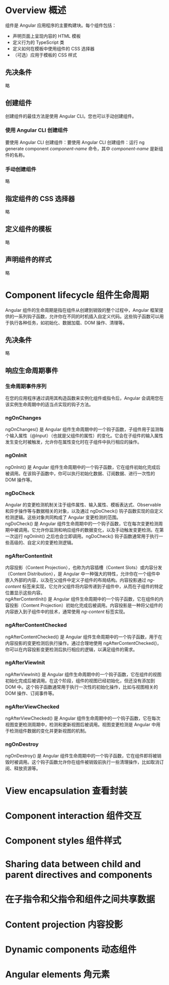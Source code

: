 # Overview 概述
组件是 Angular 应用程序的主要构建块。每个组件包括：
* 声明页面上呈现内容的 HTML 模板
* 定义行为的 TypeScript 类
* 定义如何在模板中使用组件的 CSS 选择器
* （可选）应用于模板的 CSS 样式


## 先决条件
略

## 创建组件
创建组件的最佳方法是使用 Angular CLI。您也可以手动创建组件。  
### 使用 Angular CLI 创建组件
要使用 Angular CLI 创建组件：要使用 Angular CLI 创建组件：运行 ng generate component *component-name* 命令，其中 *component-name* 是新组件的名称。
### 手动创建组件
略

## 指定组件的 CSS 选择器
略

## 定义组件的模板
略

## 声明组件的样式
略

# Component lifecycle 组件生命周期
Angular 组件的生命周期是指在组件从创建到销毁的整个过程中，Angular 框架提供的一系列钩子函数，允许你在不同的时机插入自定义代码。这些钩子函数可以用于执行各种任务，如初始化、数据加载、DOM 操作、清理等。  
## 先决条件
略

## 响应生命周期事件
### 生命周期事件序列
在您的应用程序通过调用其构造函数来实例化组件或指令后，Angular 会调用您在该实例生命周期中的适当点实现的钩子方法。  
### ngOnChanges
ngOnChanges() 是 Angular 组件生命周期中的一个钩子函数，子组件用于监测每个输入属性（@Input）（也就是父组件的属性）的变化。它会在子组件的输入属性发生变化时被触发，允许你在属性变化时在子组件中执行相应的操作。  

### ngOnInit
ngOnInit() 是 Angular 组件生命周期中的一个钩子函数，它在组件初始化完成后被调用。在该钩子函数中，你可以执行初始化数据、订阅数据、进行一次性的 DOM 操作等。  

### ngDoCheck
Angular 的变更检测机制关注于组件属性、输入属性、模板表达式、Observable 和异步操作等与数据相关的对象，以及通过 ngDoCheck() 钩子函数实现的自定义检测逻辑。这些对象共同构成了 Angular 变更检测的范围。  
ngDoCheck() 是 Angular 组件生命周期中的一个钩子函数，它在每次变更检测周期中被调用。它允许你监测和响应组件的数据变化，以及手动触发变更检测。在第一次运行 ngOnInit() 之后也会立即调用。ngDoCheck() 钩子函数通常用于执行一些高级的、自定义的变更检测逻辑。  

### ngAfterContentInit
内容投影（Content Projection），也称为内容插槽（Content Slots）或内容分发（Content Distribution），是 Angular 中一种强大的特性，允许你在一个组件中嵌入外部的内容，以及在父组件中定义子组件的布局结构。内容投影通过 *ng-content* 标签来实现，它允许父组件将内容传递到子组件中，从而在子组件的特定位置显示这些内容。  
ngAfterContentInit() 是 Angular 组件生命周期中的一个钩子函数，它在组件的内容投影（Content Projection）初始化完成后被调用。内容投影是一种将父组件的内容嵌入到子组件中的技术，通常使用 *ng-content* 标签实现。

### ngAfterContentChecked
ngAfterContentChecked() 是 Angular 组件生命周期中的一个钩子函数，用于在内容投影的变更检测后执行操作。通过合理地使用 ngAfterContentChecked()，你可以在内容投影变更检测后执行相应的逻辑，以满足组件的需求。  

### ngAfterViewInit
ngAfterViewInit() 是 Angular 组件生命周期中的一个钩子函数，它在组件的视图初始化完成后被调用。在这个阶段，组件的视图已经初始化，但还没有添加到 DOM 中。这个钩子函数通常用于执行一次性的初始化操作，比如与视图相关的 DOM 操作、订阅事件等。

### ngAfterViewChecked
ngAfterViewChecked() 是 Angular 组件生命周期中的一个钩子函数，它在每次视图变更检测周期中，检测和更新视图后被调用。视图变更检测是 Angular 中用于检测组件数据的变化并更新视图的机制。  

### ngOnDestroy
ngOnDestroy() 是 Angular 组件生命周期中的一个钩子函数，它在组件即将被销毁时被调用。这个钩子函数允许你在组件被销毁前执行一些清理操作，比如取消订阅、释放资源等。


# View encapsulation 查看封装
# Component interaction 组件交互
# Component styles 组件样式
# Sharing data between child and parent directives and components
# 在子指令和父指令和组件之间共享数据
# Content projection 内容投影
# Dynamic components 动态组件
# Angular elements 角元素